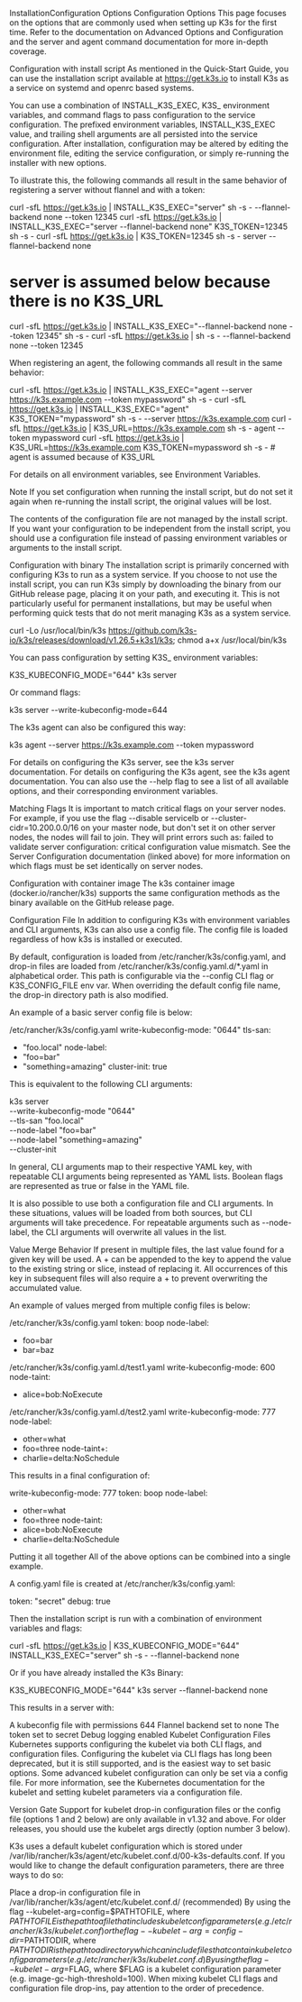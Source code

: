 InstallationConfiguration Options
Configuration Options
This page focuses on the options that are commonly used when setting up K3s for the first time. Refer to the documentation on Advanced Options and Configuration and the server and agent command documentation for more in-depth coverage.

Configuration with install script
As mentioned in the Quick-Start Guide, you can use the installation script available at https://get.k3s.io to install K3s as a service on systemd and openrc based systems.

You can use a combination of INSTALL_K3S_EXEC, K3S_ environment variables, and command flags to pass configuration to the service configuration. The prefixed environment variables, INSTALL_K3S_EXEC value, and trailing shell arguments are all persisted into the service configuration. After installation, configuration may be altered by editing the environment file, editing the service configuration, or simply re-running the installer with new options.

To illustrate this, the following commands all result in the same behavior of registering a server without flannel and with a token:

curl -sfL https://get.k3s.io | INSTALL_K3S_EXEC="server" sh -s - --flannel-backend none --token 12345
curl -sfL https://get.k3s.io | INSTALL_K3S_EXEC="server --flannel-backend none" K3S_TOKEN=12345 sh -s -
curl -sfL https://get.k3s.io | K3S_TOKEN=12345 sh -s - server --flannel-backend none
# server is assumed below because there is no K3S_URL
curl -sfL https://get.k3s.io | INSTALL_K3S_EXEC="--flannel-backend none --token 12345" sh -s - 
curl -sfL https://get.k3s.io | sh -s - --flannel-backend none --token 12345

When registering an agent, the following commands all result in the same behavior:

curl -sfL https://get.k3s.io | INSTALL_K3S_EXEC="agent --server https://k3s.example.com --token mypassword" sh -s -
curl -sfL https://get.k3s.io | INSTALL_K3S_EXEC="agent" K3S_TOKEN="mypassword" sh -s - --server https://k3s.example.com
curl -sfL https://get.k3s.io | K3S_URL=https://k3s.example.com sh -s - agent --token mypassword
curl -sfL https://get.k3s.io | K3S_URL=https://k3s.example.com K3S_TOKEN=mypassword sh -s - # agent is assumed because of K3S_URL


For details on all environment variables, see Environment Variables.

Note
If you set configuration when running the install script, but do not set it again when re-running the install script, the original values will be lost.

The contents of the configuration file are not managed by the install script. If you want your configuration to be independent from the install script, you should use a configuration file instead of passing environment variables or arguments to the install script.

Configuration with binary
The installation script is primarily concerned with configuring K3s to run as a system service.
If you choose to not use the install script, you can run K3s simply by downloading the binary from our GitHub release page, placing it on your path, and executing it. This is not particularly useful for permanent installations, but may be useful when performing quick tests that do not merit managing K3s as a system service.

curl -Lo /usr/local/bin/k3s https://github.com/k3s-io/k3s/releases/download/v1.26.5+k3s1/k3s; chmod a+x /usr/local/bin/k3s


You can pass configuration by setting K3S_ environment variables:

K3S_KUBECONFIG_MODE="644" k3s server

Or command flags:

k3s server --write-kubeconfig-mode=644

The k3s agent can also be configured this way:

k3s agent --server https://k3s.example.com --token mypassword

For details on configuring the K3s server, see the k3s server documentation.
For details on configuring the K3s agent, see the k3s agent documentation.
You can also use the --help flag to see a list of all available options, and their corresponding environment variables.

Matching Flags
It is important to match critical flags on your server nodes. For example, if you use the flag --disable servicelb or --cluster-cidr=10.200.0.0/16 on your master node, but don't set it on other server nodes, the nodes will fail to join. They will print errors such as: failed to validate server configuration: critical configuration value mismatch. See the Server Configuration documentation (linked above) for more information on which flags must be set identically on server nodes.

Configuration with container image
The k3s container image (docker.io/rancher/k3s) supports the same configuration methods as the binary available on the GitHub release page.

Configuration File
In addition to configuring K3s with environment variables and CLI arguments, K3s can also use a config file. The config file is loaded regardless of how k3s is installed or executed.

By default, configuration is loaded from /etc/rancher/k3s/config.yaml, and drop-in files are loaded from /etc/rancher/k3s/config.yaml.d/*.yaml in alphabetical order. This path is configurable via the --config CLI flag or K3S_CONFIG_FILE env var. When overriding the default config file name, the drop-in directory path is also modified.

An example of a basic server config file is below:

/etc/rancher/k3s/config.yaml
write-kubeconfig-mode: "0644"
tls-san:
  - "foo.local"
node-label:
  - "foo=bar"
  - "something=amazing"
cluster-init: true

This is equivalent to the following CLI arguments:

k3s server \
  --write-kubeconfig-mode "0644"    \
  --tls-san "foo.local"             \
  --node-label "foo=bar"            \
  --node-label "something=amazing"  \
  --cluster-init

In general, CLI arguments map to their respective YAML key, with repeatable CLI arguments being represented as YAML lists. Boolean flags are represented as true or false in the YAML file.

It is also possible to use both a configuration file and CLI arguments. In these situations, values will be loaded from both sources, but CLI arguments will take precedence. For repeatable arguments such as --node-label, the CLI arguments will overwrite all values in the list.

Value Merge Behavior
If present in multiple files, the last value found for a given key will be used. A + can be appended to the key to append the value to the existing string or slice, instead of replacing it. All occurrences of this key in subsequent files will also require a + to prevent overwriting the accumulated value.

An example of values merged from multiple config files is below:

/etc/rancher/k3s/config.yaml
token: boop
node-label:
  - foo=bar
  - bar=baz

/etc/rancher/k3s/config.yaml.d/test1.yaml
write-kubeconfig-mode: 600
node-taint:
  - alice=bob:NoExecute

/etc/rancher/k3s/config.yaml.d/test2.yaml
write-kubeconfig-mode: 777
node-label:
  - other=what
  - foo=three
node-taint+:
  - charlie=delta:NoSchedule

This results in a final configuration of:

write-kubeconfig-mode: 777
token: boop
node-label:
  - other=what
  - foo=three
node-taint:
  - alice=bob:NoExecute
  - charlie=delta:NoSchedule

Putting it all together
All of the above options can be combined into a single example.

A config.yaml file is created at /etc/rancher/k3s/config.yaml:

token: "secret"
debug: true

Then the installation script is run with a combination of environment variables and flags:

curl -sfL https://get.k3s.io | K3S_KUBECONFIG_MODE="644" INSTALL_K3S_EXEC="server" sh -s - --flannel-backend none

Or if you have already installed the K3s Binary:

K3S_KUBECONFIG_MODE="644" k3s server --flannel-backend none

This results in a server with:

A kubeconfig file with permissions 644
Flannel backend set to none
The token set to secret
Debug logging enabled
Kubelet Configuration Files
Kubernetes supports configuring the kubelet via both CLI flags, and configuration files. Configuring the kubelet via CLI flags has long been deprecated, but it is still supported, and is the easiest way to set basic options. Some advanced kubelet configuration can only be set via a config file. For more information, see the Kubernetes documentation for the kubelet and setting kubelet parameters via a configuration file.

Version Gate
Support for kubelet drop-in configuration files or the config file (options 1 and 2 below) are only available in v1.32 and above.
For older releases, you should use the kubelet args directly (option number 3 below).

K3s uses a default kubelet configuration which is stored under /var/lib/rancher/k3s/agent/etc/kubelet.conf.d/00-k3s-defaults.conf. If you would like to change the default configuration parameters, there are three ways to do so:

Place a drop-in configuration file in /var/lib/rancher/k3s/agent/etc/kubelet.conf.d/ (recommended)
By using the flag --kubelet-arg=config=$PATHTOFILE, where $PATHTOFILE is the path to a file that includes kubelet config parameters (e.g. /etc/rancher/k3s/kubelet.conf) or the flag --kubelet-arg=config-dir=$PATHTODIR, where $PATHTODIR is the path to a directory which can include files that contain kubelet config parameters (e.g. /etc/rancher/k3s/kubelet.conf.d)
By using the flag --kubelet-arg=$FLAG, where $FLAG is a kubelet configuration parameter (e.g. image-gc-high-threshold=100).
When mixing kubelet CLI flags and configuration file drop-ins, pay attention to the order of precedence.